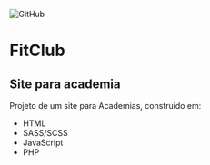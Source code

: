 ![GitHub](https://img.shields.io/github/license/adudecoder/FitClub?style=for-the-badge)

# FitClub

## Site para academia

Projeto de um site para Academias, construido em:

* HTML
* SASS/SCSS
* JavaScript
* PHP
